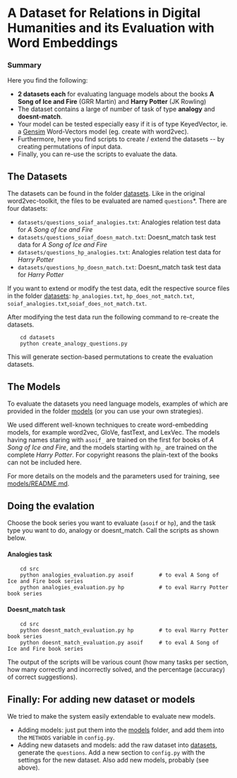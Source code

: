 # A Dataset for Relations in Digital Humanities and its Evaluation with Word Embeddings

### Summary
Here you find the following:
* **2 datasets each** for evaluating language models about the books **A Song of Ice and Fire** (GRR Martin) and **Harry Potter** (JK Rowling)
* The dataset contains a large of number of task of type **analogy** and **doesnt-match**.
* Your model can be tested especially easy if it is of type KeyedVector, ie. a [Gensim](https://radimrehurek.com/gensim) Word-Vectors model (eg. create with word2vec).
* Furthermore, here you find scripts to create / extend the datasets -- by creating permutations of input data.
* Finally, you can re-use the scripts to evaluate the data.

 
## The Datasets
The datasets can be found in the folder [datasets](datasets).
Like in the original word2vec-toolkit, the files to be evaluated are named `questions`\*.
There are four datasets:
* `datasets/questions_soiaf_analogies.txt`: Analogies relation test data for *A Song of Ice and Fire*
* `datasets/questions_soiaf_doesn_match.txt`: Doesnt_match task test data for *A Song of Ice and Fire*
* `datasets/questions_hp_analogies.txt`: Analogies relation test data for *Harry Potter*
* `datasets/questions_hp_doesn_match.txt`: Doesnt_match task test data for *Harry Potter*

If you want to extend or modify the test data, edit the respective source files in the folder [datasets](datasets):
`hp_analogies.txt`, `hp_does_not_match.txt`, `soiaf_analogies.txt`,`soiaf_does_not_match.txt`.

After modifying the test data run the following command to re-create the datasets.
```
    cd datasets 
    python create_analogy_questions.py
```

This will generate section-based permutations to create the evaluation datasets. 


## The Models
To evaluate the datasets you need language models, examples of which are provided in the folder [models](models)
(or you can use your own strategies).

We used different well-known techniques to create word-embedding models, for example word2vec, GloVe, fastText, and LexVec. 
The models having names staring with `asoif_` are trained on the first for books of *A Song of Ice and Fire*,
and the models starting with `hp_` are trained on the complete *Harry Potter*. For copyright reasons the plain-text of
the books can not be included here.

For more details on the models and the parameters used for training, see [models/README.md](models/README.md).

## Doing the evalation

Choose the book series you want to evaluate (`asoif` or `hp`), and the task type you want to
do, analogy or doesnt_match. Call the scripts as shown below.


#### Analogies task
```
    cd src
    python analogies_evaluation.py asoif        # to eval A Song of Ice and Fire book series
    python analogies_evaluation.py hp           # to eval Harry Potter book series
```

#### Doesnt_match task
```
    cd src
    python doesnt_match_evaluation.py hp        # to eval Harry Potter book series
    python doesnt_match_evaluation.py asoif     # to eval A Song of Ice and Fire book series

```

The output of the scripts will be various count (how many tasks per section, how many correctly and incorrectly solved,
and the percentage (accuracy) of correct suggestions).


## Finally: For adding new dataset or models
We tried to make the system easily extendable to evaluate new models.

* Adding models: just put them into the [models](models) folder, and add them into the `METHODS` variable in `config.py`.
* Adding new datasets and models: add the raw dataset into [datasets](datasets), generate the `questions`. Add a new section to `config.py` with the settings for 
the new dataset. Also add new models, probably (see above).

